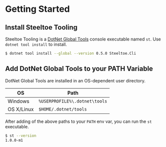 # Getting Started

## Install Steeltoe Tooling

Steeltoe Tooling is a [DotNet Global Tools](https://docs.microsoft.com/en-us/dotnet/core/tools/global-tools) console executable named `st`.  Use `dotnet tool install` to install.

```sh
$ dotnet tool install --global --version 0.5.0 Steeltoe.Cli
```

## Add DotNet Global Tools to your PATH Variable

DotNet Global Tools are installed in an OS-dependent user directory.

|OS|Path|
|---|---|
|Windows|`%USERPROFILE%\.dotnet\tools`|
|OS X/Linux|`$HOME/.dotnet/tools`|

After adding of the above paths to your `PATH` env var, you can run the `st` executable.

```sh
$ st --version
1.0.0-m1
```
